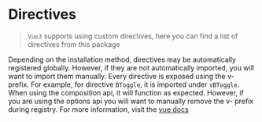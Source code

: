 # Directives

> `Vue3` supports using custom directives, here you can find a list of directives from this package

Depending on the installation method, directives may be automatically registered globally. However, if they are not automatically imported, you will want to import them manually. Every directive is exposed using the v- prefix. For example, for directive `BToggle`, it is imported under `vBToggle`. When using the composition api, it will function as expected. However, if you are using the options api you will want to manually remove the v- prefix during registry. For more information, visit the [vue docs](https://vuejs.org/guide/reusability/custom-directives.html#introduction)

<table-of-contents-card v-for="composable in computedComposablesList" :key="composable.name" class="my-3" :name="composable.name" :description="composable.description" :route="composable.route" />

<script setup lang="ts">
import {withBase} from 'vitepress'
import {computed} from 'vue'
import TableOfContentsCard from '../components/TableOfContentsCard.vue'

const routeLocation = (name: string): string =>
    withBase(`/reference/directives/${name}`).trim()

const composablesList: {name: string; description: string}[] = [
    {
        name: 'BColorMode',
        description: 'The BColorMode directive has a similar result to the useColorMode utility, but provides more low level access than the composable',
    },
    {
        name: 'BModal',
        description: 'Similar to the BToggle directive, the BModal directive is used to trigger the state of a modal through directive',
    },
    {
        name: 'BPopover',
        description: 'Add popovers to any element on your site, using Bootstrap v4 CSS for styling and animations',
    },
    {
        name: 'BToggle',
        description: 'A light-weight directive for toggling visibility state for collapses and sidebars by ID. It automatically handles the accessibility attributes on the trigger element',
    },
    {
        name: 'BTooltip',
        description: 'Add custom tooltips to any element. Tooltips can be triggered by hovering, focusing, or clicking an element',
    }
]

const computedComposablesList = computed(() =>
  [...composablesList]
    .map((el) => ({
      name: el.name,
      description: el.description,
      route: routeLocation(el.name),
    }))
    .sort((a, b) => a.name.localeCompare(b.name))
)
</script>
